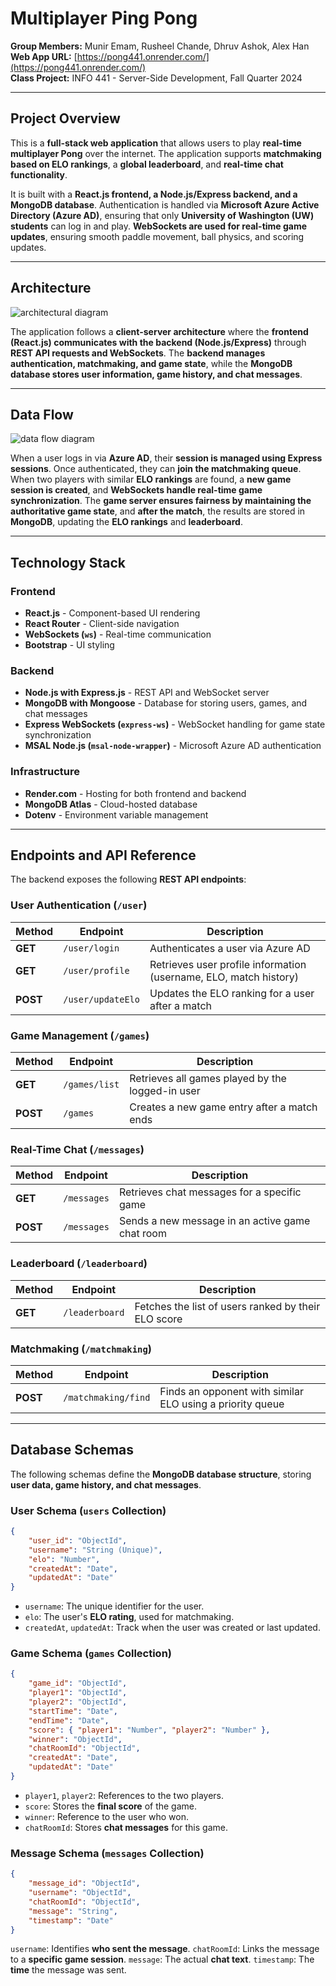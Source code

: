 # Multiplayer Ping Pong
**Group Members:** Munir Emam, Rusheel Chande, Dhruv Ashok, Alex Han  
**Web App URL:** [https://pong441.onrender.com/](https://pong441.onrender.com/)  
**Class Project:** INFO 441 - Server-Side Development, Fall Quarter 2024  

---

## **Project Overview**
This is a **full-stack web application** that allows users to play **real-time multiplayer Pong** over the internet. The application supports **matchmaking based on ELO rankings**, a **global leaderboard**, and **real-time chat functionality**.

It is built with a **React.js frontend, a Node.js/Express backend, and a MongoDB database**. Authentication is handled via **Microsoft Azure Active Directory (Azure AD)**, ensuring that only **University of Washington (UW) students** can log in and play. **WebSockets are used for real-time game updates**, ensuring smooth paddle movement, ball physics, and scoring updates.

---

## **Architecture**
![architectural diagram](diagrams/architectural.png)

The application follows a **client-server architecture** where the **frontend (React.js) communicates with the backend (Node.js/Express)** through **REST API requests and WebSockets**. The **backend manages authentication, matchmaking, and game state**, while the **MongoDB database stores user information, game history, and chat messages**.

---

## **Data Flow**
![data flow diagram](diagrams/data_flow.png)

When a user logs in via **Azure AD**, their **session is managed using Express sessions**. Once authenticated, they can **join the matchmaking queue**. When two players with similar **ELO rankings** are found, a **new game session is created**, and **WebSockets handle real-time game synchronization**. The **game server ensures fairness by maintaining the authoritative game state**, and **after the match**, the results are stored in **MongoDB**, updating the **ELO rankings** and **leaderboard**.

---

## **Technology Stack**
### **Frontend**
- **React.js** - Component-based UI rendering
- **React Router** - Client-side navigation
- **WebSockets (`ws`)** - Real-time communication
- **Bootstrap** - UI styling

### **Backend**
- **Node.js with Express.js** - REST API and WebSocket server
- **MongoDB with Mongoose** - Database for storing users, games, and chat messages
- **Express WebSockets (`express-ws`)** - WebSocket handling for game state synchronization
- **MSAL Node.js (`msal-node-wrapper`)** - Microsoft Azure AD authentication

### **Infrastructure**
- **Render.com** - Hosting for both frontend and backend
- **MongoDB Atlas** - Cloud-hosted database
- **Dotenv** - Environment variable management

---

## **Endpoints and API Reference**
The backend exposes the following **REST API endpoints**:

### **User Authentication (`/user`)**
| Method | Endpoint          | Description |
|--------|------------------|-------------|
| **GET** | `/user/login` | Authenticates a user via Azure AD |
| **GET** | `/user/profile` | Retrieves user profile information (username, ELO, match history) |
| **POST** | `/user/updateElo` | Updates the ELO ranking for a user after a match |

### **Game Management (`/games`)**
| Method | Endpoint          | Description |
|--------|------------------|-------------|
| **GET** | `/games/list` | Retrieves all games played by the logged-in user |
| **POST** | `/games` | Creates a new game entry after a match ends |

### **Real-Time Chat (`/messages`)**
| Method | Endpoint          | Description |
|--------|------------------|-------------|
| **GET** | `/messages` | Retrieves chat messages for a specific game |
| **POST** | `/messages` | Sends a new message in an active game chat room |

### **Leaderboard (`/leaderboard`)**
| Method | Endpoint          | Description |
|--------|------------------|-------------|
| **GET** | `/leaderboard` | Fetches the list of users ranked by their ELO score |

### **Matchmaking (`/matchmaking`)**
| Method | Endpoint          | Description |
|--------|------------------|-------------|
| **POST** | `/matchmaking/find` | Finds an opponent with similar ELO using a priority queue |

---

## **Database Schemas**
The following schemas define the **MongoDB database structure**, storing **user data, game history, and chat messages**.

### **User Schema (`users` Collection)**
```json
{
    "user_id": "ObjectId",
    "username": "String (Unique)",
    "elo": "Number",
    "createdAt": "Date",
    "updatedAt": "Date"
}
```
- `username`: The unique identifier for the user.
- `elo`: The user's **ELO rating**, used for matchmaking.
- `createdAt`, `updatedAt`: Track when the user was created or last updated.

### **Game Schema (`games` Collection)**
```json
{
    "game_id": "ObjectId",
    "player1": "ObjectId", 
    "player2": "ObjectId", 
    "startTime": "Date",
    "endTime": "Date",
    "score": { "player1": "Number", "player2": "Number" },
    "winner": "ObjectId",
    "chatRoomId": "ObjectId",
    "createdAt": "Date",
    "updatedAt": "Date"
}
```
- `player1`, `player2`: References to the two players.
- `score`: Stores the **final score** of the game.
- `winner`: Reference to the user who won.
- `chatRoomId`: Stores **chat messages** for this game.

### **Message Schema (`messages` Collection)**
```json
{
    "message_id": "ObjectId",
    "username": "ObjectId",
    "chatRoomId": "ObjectId",
    "message": "String",
    "timestamp": "Date"
}
```
`username`: Identifies **who sent the message**.
`chatRoomId`: Links the message to a **specific game session**.
`message`: The actual **chat text**.
`timestamp`: The **time** the message was sent.
